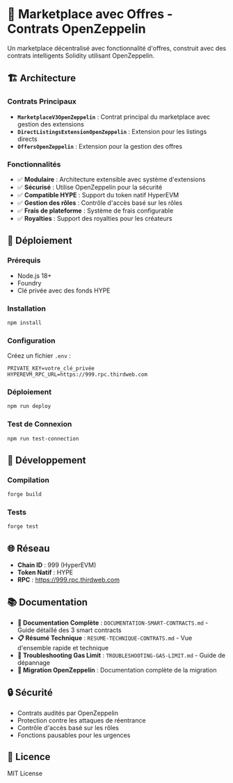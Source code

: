 # 🚀 Marketplace avec Offres - Contrats OpenZeppelin

Un marketplace décentralisé avec fonctionnalité d'offres, construit avec des contrats intelligents Solidity utilisant OpenZeppelin.

## 🏗️ Architecture

### Contrats Principaux
- **`MarketplaceV3OpenZeppelin`** : Contrat principal du marketplace avec gestion des extensions
- **`DirectListingsExtensionOpenZeppelin`** : Extension pour les listings directs
- **`OffersOpenZeppelin`** : Extension pour la gestion des offres

### Fonctionnalités
- ✅ **Modulaire** : Architecture extensible avec système d'extensions
- ✅ **Sécurisé** : Utilise OpenZeppelin pour la sécurité
- ✅ **Compatible HYPE** : Support du token natif HyperEVM
- ✅ **Gestion des rôles** : Contrôle d'accès basé sur les rôles
- ✅ **Frais de plateforme** : Système de frais configurable
- ✅ **Royalties** : Support des royalties pour les créateurs

## 🚀 Déploiement

### Prérequis
- Node.js 18+
- Foundry
- Clé privée avec des fonds HYPE

### Installation
```bash
npm install
```

### Configuration
Créez un fichier `.env` :
```env
PRIVATE_KEY=votre_clé_privée
HYPEREVM_RPC_URL=https://999.rpc.thirdweb.com
```

### Déploiement
```bash
npm run deploy
```

### Test de Connexion
```bash
npm run test-connection
```

## 🔧 Développement

### Compilation
```bash
forge build
```

### Tests
```bash
forge test
```

## 🌐 Réseau
- **Chain ID** : 999 (HyperEVM)
- **Token Natif** : HYPE
- **RPC** : https://999.rpc.thirdweb.com

## 📚 Documentation
- **📖 Documentation Complète** : `DOCUMENTATION-SMART-CONTRACTS.md` - Guide détaillé des 3 smart contracts
- **📋 Résumé Technique** : `RESUME-TECHNIQUE-CONTRATS.md` - Vue d'ensemble rapide et technique
- **🚨 Troubleshooting Gas Limit** : `TROUBLESHOOTING-GAS-LIMIT.md` - Guide de dépannage
- **🔄 Migration OpenZeppelin** : Documentation complète de la migration

## 🔒 Sécurité
- Contrats audités par OpenZeppelin
- Protection contre les attaques de réentrance
- Contrôle d'accès basé sur les rôles
- Fonctions pausables pour les urgences

## 📄 Licence
MIT License
